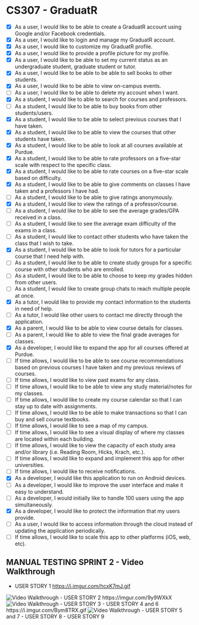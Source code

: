 # CS307 - GraduatR

- [x] As a user, I would like to be able to create a GraduatR account using Google and/or Facebook credentials.
- [x] As a user, I would like to login and manage my GraduatR account.
- [x] As a user, I would like to customize my GraduatR profile.
- [x] As a user, I would like to provide a profile picture for my profile.
- [x] As a user, I would like to be able to set my current status as an undergraduate student, graduate student or tutor.
- [x] As a user, I would like to be able to be able to sell books to other students.
- [x] As a user, I would like to be able to view on-campus events.
- [ ] As a user, I would like to be able to delete my account when I want.
- [x] As a student, I would like to able to search for courses and professors.
- [ ] As a student, I would like to be able to buy books from other students/users.
- [x] As a student, I would like to be able to select previous courses that I have taken.
- [x] As a student, I would like to be able to view the courses that other students have taken.
- [x] As a student, I would like to be able to look at all courses available at Purdue.
- [x] As a student, I would like to be able to rate professors on a five-star scale with respect to the specific class. 
- [x] As a student, I would like to be able to rate courses on a five-star scale based on difficulty.
- [x] As a student, I would like to be able to give comments on classes I have taken and a professors I have had.
- [ ] As a student, I would like to be able to give ratings anonymously.
- [x] As a student, I would like to view the ratings of a professor/course.
- [ ] As a student, I would like to be able to see the average grades/GPA received in a class.
- [ ] As a student, I would like to see the average exam difficulty of the exams in a class.
- [ ] As a student, I would like to contact other students who have taken the class that I wish to take.
- [x] As a student, I would like to be able to look for tutors for a particular course that I need help with.
- [ ] As a student, I would like to be able to create study groups for a specific course with other students who are enrolled.
- [ ] As a student, I would like to be able to choose to keep my grades hidden from other users.
- [ ] As a student, I would like to create group chats to reach multiple people at once.
- [x] As a tutor, I would like to provide my contact information to the students in need of help.
- [ ] As a tutor, I would like other users to contact me directly through the application.
- [x] As a parent, I would like to be able to view course details for classes.
- [ ] As a parent, I would like to able to view the final grade averages for classes.
- [x] As a developer, I would like to expand the app for all courses offered at Purdue.
- [ ] If time allows, I would like to be able to see course recommendations based on previous courses I have taken and my previous reviews of courses.
- [ ] If time allows, I would like to view past exams for any class.
- [ ] If time allows, I would like to be able to view any study material/notes for my classes.
- [ ] If time allows, I would like to create my course calendar so that I can stay up to date with assignments.
- [ ] If time allows, I would like to be able to make transactions so that I can buy and sell course textbooks.
- [ ] If time allows, I would like to see a map of my campus.
- [ ] If time allows, I would like to see a visual display of where my classes are located within each building.
- [ ] If time allows, I would like to view the capacity of each study area and/or library (i.e. Reading Room, Hicks, Krach,  etc.).
- [ ] If time allows, I would like to expand and implement this app for other universities.
- [ ] If time allows, I would like to receive notifications.
- [x] As a developer, I would like this application to run on Android devices.
- [ ] As a developer, I would like to improve the user interface and make it easy to understand.
- [ ] As a developer, I would initially like to handle 100 users using the app simultaneously.
- [x] As a developer, I would like to protect the information that my users provide.
- [ ] As a user, I would like to access information through the cloud instead of updating the application periodically.
- [ ] If time allows, I would like to scale this app to other platforms (iOS, web, etc).

## MANUAL TESTING SPRINT 2 - Video Walkthrough
- USER STORY 1 https://i.imgur.com/hcxK7mJ.gif
<img src='http://i.imgur.com/hcxK7mJ.gif' title='Video Walkthrough' width='' alt='Video Walkthrough' />
- USER STORY 2 
https://imgur.com/9y9WXkX
<img src='http://i.imgur.com/9y9WXkX.gif' title='Video Walkthrough' width='' alt='Video Walkthrough' />
- USER STORY 3
- USER STORY 4 and 6 https://i.imgur.com/Bym8TRX.gif
<img src='http://i.imgur.com/Bym8TRX.gif' title='Video Walkthrough' width='' alt='Video Walkthrough' />
- USER STORY 5 and 7
- USER STORY 8
- USER STORY 9
